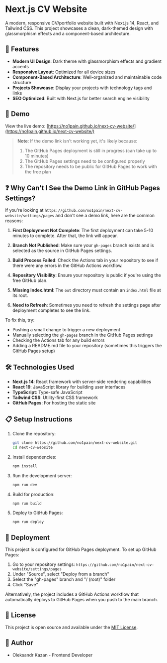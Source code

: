 # Next.js CV Website

A modern, responsive CV/portfolio website built with Next.js 14, React, and Tailwind CSS. This project showcases a clean, dark-themed design with glassmorphism effects and a component-based architecture.

## 🌟 Features

- **Modern UI Design**: Dark theme with glassmorphism effects and gradient accents
- **Responsive Layout**: Optimized for all device sizes
- **Component-Based Architecture**: Well-organized and maintainable code structure
- **Projects Showcase**: Display your projects with technology tags and links
- **SEO Optimized**: Built with Next.js for better search engine visibility

## 🔗 Demo

View the live demo: [https://no1pain.github.io/next-cv-website/](https://no1pain.github.io/next-cv-website/)

> **Note**: If the demo link isn't working yet, it's likely because:
>
> 1. The GitHub Pages deployment is still in progress (can take up to 10 minutes)
> 2. The GitHub Pages settings need to be configured properly
> 3. The repository needs to be public for GitHub Pages to work with the free plan

## ❓ Why Can't I See the Demo Link in GitHub Pages Settings?

If you're looking at `https://github.com/no1pain/next-cv-website/settings/pages` and don't see a demo link, here are the common reasons:

1. **First Deployment Not Complete**: The first deployment can take 5-10 minutes to complete. After that, the link will appear.

2. **Branch Not Published**: Make sure your `gh-pages` branch exists and is selected as the source in GitHub Pages settings.

3. **Build Process Failed**: Check the Actions tab in your repository to see if there were any errors in the GitHub Actions workflow.

4. **Repository Visibility**: Ensure your repository is public if you're using the free GitHub plan.

5. **Missing Index.html**: The `out` directory must contain an `index.html` file at its root.

6. **Need to Refresh**: Sometimes you need to refresh the settings page after deployment completes to see the link.

To fix this, try:

- Pushing a small change to trigger a new deployment
- Manually selecting the `gh-pages` branch in the GitHub Pages settings
- Checking the Actions tab for any build errors
- Adding a README.md file to your repository (sometimes this triggers the GitHub Pages setup)

## 🛠️ Technologies Used

- **Next.js 14**: React framework with server-side rendering capabilities
- **React 19**: JavaScript library for building user interfaces
- **TypeScript**: Type-safe JavaScript
- **Tailwind CSS**: Utility-first CSS framework
- **GitHub Pages**: For hosting the static site

## 📋 Setup Instructions

1. Clone the repository:

   ```bash
   git clone https://github.com/no1pain/next-cv-website.git
   cd next-cv-website
   ```

2. Install dependencies:

   ```bash
   npm install
   ```

3. Run the development server:

   ```bash
   npm run dev
   ```

4. Build for production:

   ```bash
   npm run build
   ```

5. Deploy to GitHub Pages:
   ```bash
   npm run deploy
   ```

## 🚀 Deployment

This project is configured for GitHub Pages deployment. To set up GitHub Pages:

1. Go to your repository settings: `https://github.com/no1pain/next-cv-website/settings/pages`
2. Under "Source", select "Deploy from a branch"
3. Select the "gh-pages" branch and "/ (root)" folder
4. Click "Save"

Alternatively, the project includes a GitHub Actions workflow that automatically deploys to GitHub Pages when you push to the main branch.

## 📝 License

This project is open source and available under the [MIT License](LICENSE).

## 👤 Author

- Oleksandr Kazan - Frontend Developer
